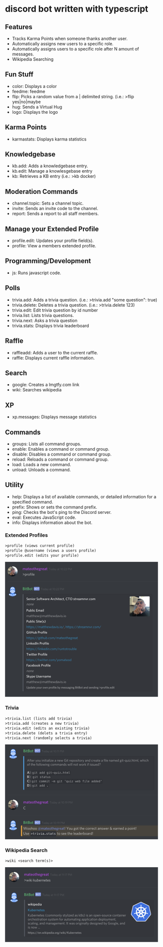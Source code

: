 # discord bot written with typescript

## Features

* Tracks Karma Points when someone thanks another user.
* Automatically assigns new users to a specific role.
* Automatically assigns users to a specific role after N amount of messages.
* Wikipedia Searching

## Fun Stuff
* color: Displays a color
* feedme: feedme
* flip: Picks a random value from a | delimited string. (i.e.: >flip yes|no|maybe
* hug: Sends a Virtual Hug
* logo: Displays the logo

## Karma Points
* karmastats: Displays karma statistics

## Knowledgebase
* kb.add: Adds a knowledgebase entry.
* kb.edit: Manage a knowlesgebase entry
* kb: Retrieves a KB entry (i.e.: >kb docker)

## Moderation Commands
* channel.topic: Sets a channel topic.
* invite: Sends an invite code to the channel.
* report: Sends a report to all staff members.

## Manage your Extended Profile
* profile.edit: Updates your profile field(s).
* profile: View a members extended profile.

## Programming/Development
* js: Runs javascript code.

## Polls
* trivia.add: Adds a trivia question. (i.e.: >trivia.add "some question": true)
* trivia.delete: Deletes a trivia question. (i.e.: >trivia.delete 123)
* trivia.edit: Edit trivia question by id number
* trivia.list: Lists trivia questions.
* trivia.next: Asks a trivia question
* trivia.stats: Displays trivia leaderboard

## Raffle
* raffleadd: Adds a user to the current raffle.
* raffle: Displays current raffle information.

## Search
* google: Creates a lmgtfy.com link
* wiki: Searches wikipedia

## XP
* xp.messages: Displays message statistics

## Commands
* groups: Lists all command groups.
* enable: Enables a command or command group.
* disable: Disables a command or command group.
* reload: Reloads a command or command group.
* load: Loads a new command.
* unload: Unloads a command.

## Utility
* help: Displays a list of available commands, or detailed information for a specified command.
* prefix: Shows or sets the command prefix.
* ping: Checks the bot's ping to the Discord server.
* eval: Executes JavaScript code.
* info: Displays information about the bot.

### Extended Profiles
```
>profile (views current profile)
>profile @username (views a users profile)
>profile.edit (edits your profile)
```
![Profile](docs/images/screenshot-profile.png)

### Trivia
```
>trivia.list (lists add trivia)
>trivia.add (creates a new trivia)
>trivia.edit (edits an existing trivia)
>trivia.delete (delets a trivia entry)
>trivia.next (randomly selects a trivia)
```
![Trivia](docs/images/screenshot-trivia.png)

### Wikipedia Search
```
>wiki <search term(s)>
```
![Wikipedia Search](docs/images/screenshot-wiki.png)
